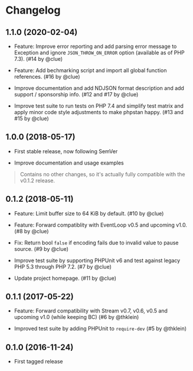 # Changelog

## 1.1.0 (2020-02-04)

*   Feature: Improve error reporting and add parsing error message to Exception and
    ignore `JSON_THROW_ON_ERROR` option (available as of PHP 7.3).
    (#14 by @clue)

*   Feature: Add bechmarking script and import all global function references.
    (#16 by @clue)

*   Improve documentation and add NDJSON format description and
    add support / sponsorship info.
    (#12 and #17 by @clue)

*   Improve test suite to run tests on PHP 7.4 and simplify test matrix and
    apply minor code style adjustments to make phpstan happy.
    (#13 and #15 by @clue)

## 1.0.0 (2018-05-17)

*   First stable release, now following SemVer

*   Improve documentation and usage examples

> Contains no other changes, so it's actually fully compatible with the v0.1.2 release.

## 0.1.2 (2018-05-11)

*   Feature: Limit buffer size to 64 KiB by default.
    (#10 by @clue)

*   Feature: Forward compatiblity with EventLoop v0.5 and upcoming v1.0.
    (#8 by @clue)

*   Fix: Return bool `false` if encoding fails due to invalid value to pause source.
    (#9 by @clue)

*   Improve test suite by supporting PHPUnit v6 and test against legacy PHP 5.3 through PHP 7.2.
    (#7 by @clue)

*   Update project homepage.
    (#11 by @clue)

## 0.1.1 (2017-05-22)

*   Feature: Forward compatibility with Stream v0.7, v0.6, v0.5 and upcoming v1.0 (while keeping BC)
    (#6 by @thklein)

*   Improved test suite by adding PHPUnit to `require-dev`
    (#5 by @thklein)

## 0.1.0 (2016-11-24)

*   First tagged release
